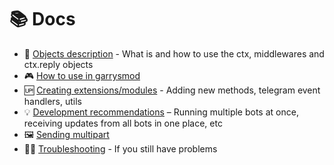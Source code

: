 # 📚 Docs

- 🤔 [Objects description](/info/understanding_things.md) - What is and how to use the ctx, middlewares and ctx.reply objects
- 🎮 [How to use in garrysmod](/info/running_within_garrysmod.md)
- 🆙 [Creating extensions/modules](/info/making_extensions.md) - Adding new methods, telegram event handlers, utils
- 💡 [Development recommendations](/info/development_tips.md) – Running multiple bots at once, receiving updates from all bots in one place, etc
- 🖼️ [Sending multipart](/info/sending_multipart.md)
- 👩‍🔧 [Troubleshooting](/info/troubleshooting.md) - If you still have problems
